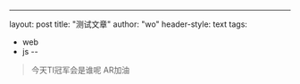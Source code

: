 ---
layout: post
title: "测试文章"
author: "wo"
header-style: text
tags:
  - web
  - js
--

> 今天TI冠军会是谁呢
> AR加油
